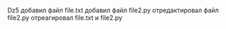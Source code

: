 Dz5
добавил файл file.txt
добавил файл file2.py
отредактировал файл file2.py
отреагировал file.txt и file2.py
